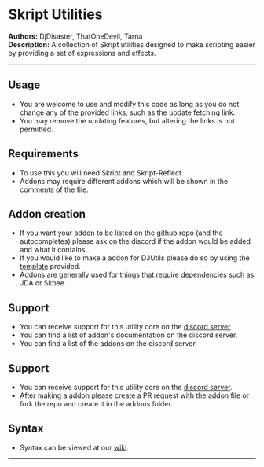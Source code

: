 # Skript Utilities

**Authors:** DjDisaster, ThatOneDevil, Tarna  
**Description:** A collection of Skript utilities designed to make scripting easier by providing a set of expressions and effects.

---

## Usage
- You are welcome to use and modify this code as long as you do not change any of the provided links, such as the update fetching link.
- You may remove the updating features, but altering the links is not permitted.

## Requirements
- To use this you will need Skript and Skript-Reflect.
- Addons may require different addons which will be shown in the comments of the file.

## Addon creation
- If you want your addon to be listed on the github repo (and the autocompletes) please ask on the discord if the addon would be added and what it contains.
- If you would like to make a addon for DJUtils please do so by using the [template](https://github.com/DjDisaster/SkriptUtils/blob/main/addon-template.sk) provided.
- Addons are generally used for things that require dependencies such as JDA or Skbee.

## Support
- You can receive support for this utility core on the [discord server](https://discord.gg/xsFsuXFH2E)
- You can find a list of addon's documentation on the discord server.
- You can find a list of the addons on the discord server.

## Support
- You can receive support for this utility core on the [discord server](https://discord.gg/xsFsuXFH2E).
- After making a addon please create a PR request with the addon file or fork the repo and create it in the addons folder.

## Syntax
- Syntax can be viewed at our [wiki](https://github.com/DjDisaster/SkriptUtils/wiki).

---
